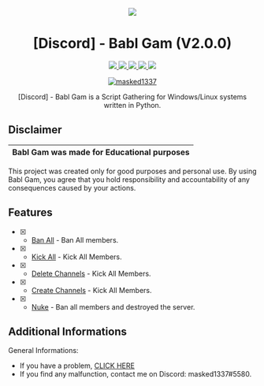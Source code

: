 <p align="center">
  <img src="https://i.discord.fr/PSS.png">
</p>

<h1 align="center">[Discord] - Babl Gam (V2.0.0)</h1>
<p align="center">
  <a href="">
    <img src="https://img.shields.io/badge/License-MIT-important">
  </a>
  <a href="https://www.python.org">
    <img src="https://img.shields.io/badge/Python-3.9-informational.svg">
  </a>
  <a href="https://github.com/AstraaDev/Discord-All-Tools-In-One">
    <img src="https://img.shields.io/badge/covarage-95%25-green">
  </a>
  <a href="https://github.com/masked1337">
    <img src="https://img.shields.io/github/repo-size/masked1337/Discord-BablGam-Nuker.svg?label=Repo%20size&style=flat-square">
  </a>
  <a href="https://github.com/masked1337">
    <img src="https://gpvc.arturio.dev/masked1337">
  </a>
    <p align="center"> <a href="https://twitter.com/devmasked1337" target="blank">
    <img src="https://img.shields.io/twitter/follow/devmasked1337?logo=twitter&style=for-the-badge" alt="masked1337"/></a>
  </a>
</p>

<p align="center">
  [Discord] - Babl Gam is a Script Gathering for Windows/Linux systems written in Python.
</p>

## Disclaimer

|Babl Gam was made for Educational purposes|
|-------------------------------------------------|
This project was created only for good purposes and personal use.
By using Babl Gam, you agree that you hold responsibility and accountability of any consequences caused by your actions.

## Features
- [x] - [Ban All]() - Ban All members.
- [x] - [Kick All]() - Kick All Members.
- [x] - [Delete Channels]() - Kick All Members.
- [x] - [Create Channels]() - Kick All Members.
- [x] - [Nuke]() - Ban all members and destroyed the server.



## Additional Informations
General Informations:
- If you have a problem, [CLICK HERE](https://discord.gg/t4R4jTAsBb) 
- If you find any malfunction, contact me on Discord: masked1337#5580.
